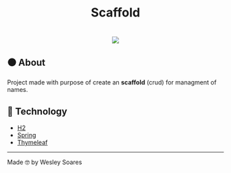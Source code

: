 <h1 align="center">
    Scaffold
</h1>

<h1 align="center">
    <img src="https://ik.imagekit.io/do87d6wa1/scaffold_lpara_AsD.gif">
</h1>

## ⚫ About

Project made with purpose of create an **scaffold** (crud) for managment of names.

## 🚀 Technology

- [H2](https://www.h2database.com/html/main.html)
- [Spring](https://spring.io/)
- [Thymeleaf](https://www.thymeleaf.org/)

---

Made 🤓 by Wesley Soares
